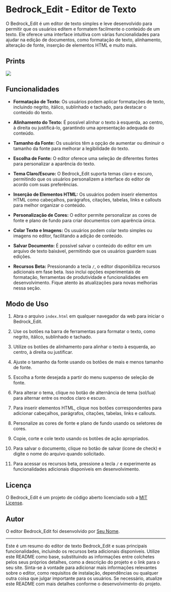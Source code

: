 <h1>Bedrock_Edit - Editor de Texto</h1><p>O Bedrock_Edit é um editor de texto simples e leve desenvolvido para permitir que os usuários editem e formatem facilmente o conteúdo de um texto. Ele oferece uma interface intuitiva com várias funcionalidades para ajudar na edição de documentos, como formatação de texto, alinhamento, alteração de fonte, inserção de elementos HTML e muito mais.</p>
<h2>Prints</h2>
<img src="https://cdn.discordapp.com/attachments/1083996120688115752/1131198484419194980/image.png"/>
<h2>Funcionalidades</h2><ul><li><p><strong>Formatação de Texto:</strong> Os usuários podem aplicar formatações de texto, incluindo negrito, itálico, sublinhado e tachado, para destacar o conteúdo do texto.</p></li><li><p><strong>Alinhamento do Texto:</strong> É possível alinhar o texto à esquerda, ao centro, à direita ou justificá-lo, garantindo uma apresentação adequada do conteúdo.</p></li><li><p><strong>Tamanho da Fonte:</strong> Os usuários têm a opção de aumentar ou diminuir o tamanho da fonte para melhorar a legibilidade do texto.</p></li><li><p><strong>Escolha de Fonte:</strong> O editor oferece uma seleção de diferentes fontes para personalizar a aparência do texto.</p></li><li><p><strong>Tema Claro/Escuro:</strong> O Bedrock_Edit suporta temas claro e escuro, permitindo que os usuários personalizem a interface do editor de acordo com suas preferências.</p></li><li><p><strong>Inserção de Elementos HTML:</strong> Os usuários podem inserir elementos HTML como cabeçalhos, parágrafos, citações, tabelas, links e callouts para melhor organizar o conteúdo.</p></li><li><p><strong>Personalização de Cores:</strong> O editor permite personalizar as cores de fonte e plano de fundo para criar documentos com aparência única.</p></li><li><p><strong>Colar Texto e Imagens:</strong> Os usuários podem colar texto simples ou imagens no editor, facilitando a adição de conteúdo.</p></li><li><p><strong>Salvar Documento:</strong> É possível salvar o conteúdo do editor em um arquivo de texto baixável, permitindo que os usuários guardem suas edições.</p></li><li><p><strong>Recursos Beta:</strong> Pressionando a tecla <code>/</code>, o editor disponibiliza recursos adicionais em fase beta. Isso inclui opções experimentais de formatação, ferramentas de produtividade e funcionalidades em desenvolvimento. Fique atento às atualizações para novas melhorias nessa seção.</p></li></ul><h2>Modo de Uso</h2><ol><li><p>Abra o arquivo <code>index.html</code> em qualquer navegador da web para iniciar o Bedrock_Edit.</p></li><li><p>Use os botões na barra de ferramentas para formatar o texto, como negrito, itálico, sublinhado e tachado.</p></li><li><p>Utilize os botões de alinhamento para alinhar o texto à esquerda, ao centro, à direita ou justificar.</p></li><li><p>Ajuste o tamanho da fonte usando os botões de mais e menos tamanho de fonte.</p></li><li><p>Escolha a fonte desejada a partir do menu suspenso de seleção de fonte.</p></li><li><p>Para alterar o tema, clique no botão de alternância de tema (sol/lua) para alternar entre os modos claro e escuro.</p></li><li><p>Para inserir elementos HTML, clique nos botões correspondentes para adicionar cabeçalhos, parágrafos, citações, tabelas, links e callouts.</p></li><li><p>Personalize as cores de fonte e plano de fundo usando os seletores de cores.</p></li><li><p>Copie, corte e cole texto usando os botões de ação apropriados.</p></li><li><p>Para salvar o documento, clique no botão de salvar (ícone de check) e digite o nome do arquivo quando solicitado.</p></li><li><p>Para acessar os recursos beta, pressione a tecla <code>/</code> e experimente as funcionalidades adicionais disponíveis em desenvolvimento.</p></li></ol><h2>Licença</h2><p>O Bedrock_Edit é um projeto de código aberto licenciado sob a <a href="LICENSE" target="_new">MIT License</a>.</p><h2>Autor</h2><p>O editor Bedrock_Edit foi desenvolvido por <a href="https://seusite.com" target="_new">Seu Nome</a>.</p><hr><p>Este é um resumo do editor de texto Bedrock_Edit e suas principais funcionalidades, incluindo os recursos beta adicionais disponíveis. Utilize este README como base, substituindo as informações entre colchetes pelos seus próprios detalhes, como a descrição do projeto e o link para o seu site. Sinta-se à vontade para adicionar mais informações relevantes sobre o editor, como requisitos de instalação, dependências ou qualquer outra coisa que julgar importante para os usuários. Se necessário, atualize este README com mais detalhes conforme o desenvolvimento do projeto.</p>